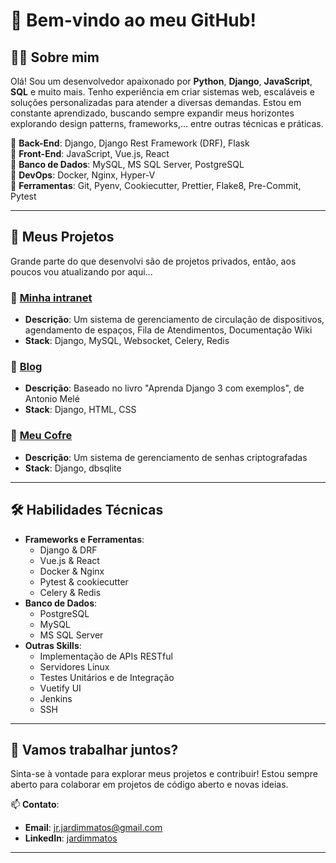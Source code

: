 # 👋 Bem-vindo ao meu GitHub!

## 🧑‍💻 Sobre mim
Olá! Sou um desenvolvedor apaixonado por **Python**, **Django**, **JavaScript**, **SQL** e muito mais. 
Tenho experiência em criar sistemas web, escaláveis e soluções personalizadas para atender a diversas demandas.
Estou em constante aprendizado, buscando sempre expandir meus horizontes explorando design patterns, frameworks,... entre outras técnicas e práticas.

🔹 **Back-End**: Django, Django Rest Framework (DRF), Flask  
🔹 **Front-End**: JavaScript, Vue.js, React  
🔹 **Banco de Dados**: MySQL, MS SQL Server, PostgreSQL  
🔹 **DevOps**: Docker, Nginx, Hyper-V  
🔹 **Ferramentas**: Git, Pyenv, Cookiecutter, Prettier, Flake8, Pre-Commit, Pytest  

---

## 📂 Meus Projetos
Grande parte do que desenvolvi são de projetos privados, então, aos poucos vou atualizando por aqui...

### 🌟 **[Minha intranet](https://github.com/jardimmatos/myintra)**
- **Descrição**: Um sistema de gerenciamento de circulação de dispositivos, agendamento de espaços, Fila de Atendimentos, Documentação Wiki
- **Stack**: Django, MySQL, Websocket, Celery, Redis

### 🌟 **[Blog](https://github.com/jardimmatos/myblog)**
- **Descrição**: Baseado no livro "Aprenda Django 3 com exemplos", de Antonio Melé
- **Stack**: Django, HTML, CSS

### 🌟 **[Meu Cofre](https://github.com/jardimmatos/mycofre)**
- **Descrição**: Um sistema de gerenciamento de senhas criptografadas
- **Stack**: Django, dbsqlite
---

## 🛠️ Habilidades Técnicas
- **Frameworks e Ferramentas**:
  - Django & DRF
  - Vue.js & React
  - Docker & Nginx
  - Pytest & cookiecutter
  - Celery & Redis
- **Banco de Dados**:
  - PostgreSQL
  - MySQL
  - MS SQL Server
- **Outras Skills**:
  - Implementação de APIs RESTful
  - Servidores Linux
  - Testes Unitários e de Integração
  - Vuetify UI
  - Jenkins
  - SSH

---

## 🚀 Vamos trabalhar juntos?
Sinta-se à vontade para explorar meus projetos e contribuir! Estou sempre aberto para colaborar em projetos de código aberto e novas ideias.

📫 **Contato**:
- **Email**: jr.jardimmatos@gmail.com
- **LinkedIn**: [jardimmatos](https://www.linkedin.com/in/jardimmatos/)

---
